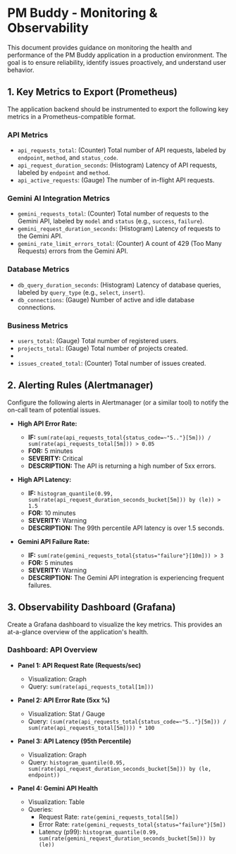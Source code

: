 # PM Buddy - Monitoring & Observability

This document provides guidance on monitoring the health and performance of the PM Buddy application in a production environment. The goal is to ensure reliability, identify issues proactively, and understand user behavior.

## 1. Key Metrics to Export (Prometheus)

The application backend should be instrumented to export the following key metrics in a Prometheus-compatible format.

### API Metrics

-   `api_requests_total`: (Counter) Total number of API requests, labeled by `endpoint`, `method`, and `status_code`.
-   `api_request_duration_seconds`: (Histogram) Latency of API requests, labeled by `endpoint` and `method`.
-   `api_active_requests`: (Gauge) The number of in-flight API requests.

### Gemini AI Integration Metrics

-   `gemini_requests_total`: (Counter) Total number of requests to the Gemini API, labeled by `model` and `status` (e.g., `success`, `failure`).
-   `gemini_request_duration_seconds`: (Histogram) Latency of requests to the Gemini API.
-   `gemini_rate_limit_errors_total`: (Counter) A count of 429 (Too Many Requests) errors from the Gemini API.

### Database Metrics

-   `db_query_duration_seconds`: (Histogram) Latency of database queries, labeled by `query_type` (e.g., `select`, `insert`).
-   `db_connections`: (Gauge) Number of active and idle database connections.

### Business Metrics

-   `users_total`: (Gauge) Total number of registered users.
-   `projects_total`: (Gauge) Total number of projects created.
-
-   `issues_created_total`: (Counter) Total number of issues created.

## 2. Alerting Rules (Alertmanager)

Configure the following alerts in Alertmanager (or a similar tool) to notify the on-call team of potential issues.

-   **High API Error Rate:**
    -   **IF:** `sum(rate(api_requests_total{status_code=~"5.."}[5m])) / sum(rate(api_requests_total[5m])) > 0.05`
    -   **FOR:** 5 minutes
    -   **SEVERITY:** Critical
    -   **DESCRIPTION:** The API is returning a high number of 5xx errors.

-   **High API Latency:**
    -   **IF:** `histogram_quantile(0.99, sum(rate(api_request_duration_seconds_bucket[5m])) by (le)) > 1.5`
    -   **FOR:** 10 minutes
    -   **SEVERITY:** Warning
    -   **DESCRIPTION:** The 99th percentile API latency is over 1.5 seconds.

-   **Gemini API Failure Rate:**
    -   **IF:** `sum(rate(gemini_requests_total{status="failure"}[10m])) > 3`
    -   **FOR:** 5 minutes
    -   **SEVERITY:** Warning
    -   **DESCRIPTION:** The Gemini API integration is experiencing frequent failures.

## 3. Observability Dashboard (Grafana)

Create a Grafana dashboard to visualize the key metrics. This provides an at-a-glance overview of the application's health.

### Dashboard: API Overview

-   **Panel 1: API Request Rate (Requests/sec)**
    -   Visualization: Graph
    -   Query: `sum(rate(api_requests_total[1m]))`

-   **Panel 2: API Error Rate (5xx %)**
    -   Visualization: Stat / Gauge
    -   Query: `(sum(rate(api_requests_total{status_code=~"5.."}[5m])) / sum(rate(api_requests_total[5m]))) * 100`

-   **Panel 3: API Latency (95th Percentile)**
    -   Visualization: Graph
    -   Query: `histogram_quantile(0.95, sum(rate(api_request_duration_seconds_bucket[5m])) by (le, endpoint))`

-   **Panel 4: Gemini API Health**
    -   Visualization: Table
    -   Queries:
        -   Request Rate: `rate(gemini_requests_total[5m])`
        -   Error Rate: `rate(gemini_requests_total{status="failure"}[5m])`
        -   Latency (p99): `histogram_quantile(0.99, sum(rate(gemini_request_duration_seconds_bucket[5m])) by (le))`
